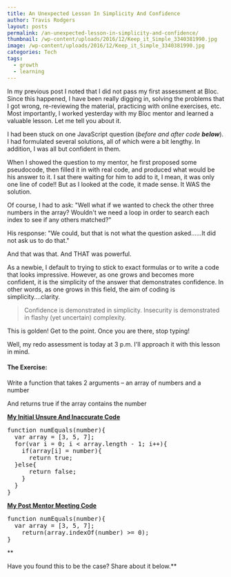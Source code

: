 ```yaml
---
title: An Unexpected Lesson In Simplicity And Confidence
author: Travis Rodgers
layout: posts
permalink: /an-unexpected-lesson-in-simplicity-and-confidence/
thumbnail: /wp-content/uploads/2016/12/Keep_it_Simple_3340381990.jpg
image: /wp-content/uploads/2016/12/Keep_it_Simple_3340381990.jpg
categories: Tech
tags:
  - growth
  - learning
---
```

In my previous post I noted that I did not pass my first assessment at Bloc. Since this happened, I have been really digging in, solving the problems that I got wrong, re-reviewing the material, practicing with online exercises, etc. Most importantly, I worked yesterday with my Bloc mentor and learned a valuable lesson. Let me tell you about it.

I had been stuck on one JavaScript question (_before and after code **below**_). I had formulated several solutions, all of which were a bit lengthy. In addition, I was all but confident in them.

When I showed the question to my mentor, he first proposed some pseudocode, then filled it in with real code, and produced what would be his answer to it. I sat there waiting for him to add to it, I mean, it was only one line of code!! But as I looked at the code, it made sense. It WAS the solution.

Of course, I had to ask: "Well what if we wanted to check the other three numbers in the array? Wouldn't we need a loop in order to search each index to see if any others matched?"

His response: "We could, but that is not what the question asked......It did not ask us to do that."

And that was that. And THAT was powerful.

As a newbie, I default to trying to stick to exact formulas or to write a code that looks impressive. However, as one grows and becomes more confident, it is the simplicity of the answer that demonstrates confidence. In other words, as one grows in this field, the aim of coding is simplicity....clarity.

> Confidence is demonstrated in simplicity. Insecurity is demonstrated in flashy (yet uncertain) complexity.

This is golden! Get to the point. Once you are there, stop typing!

Well, my redo assessment is today at 3 p.m. I'll approach it with this lesson in mind.

#### **The Exercise:**

Write a function that takes 2 arguments &#8211; an array of numbers and a number
  
And returns true if the array contains the number

**<u>My Initial Unsure And Inaccurate Code</u>**

<pre class="whitespace-before:1 whitespace-after:1 lang:default decode:true">function numEquals(number){ 
  var array = [3, 5, 7];
  for(var i = 0; i &lt; array.length - 1; i++){
    if(array[i] = number){ 
      return true;
  }else{
      return false;
    }
  }
}</pre>

**<u>My Post Mentor Meeting Code</u>**

<pre class="whitespace-before:1 whitespace-after:1 lang:default decode:true">function numEquals(number){
  var array = [3, 5, 7];
    return(array.indexOf(number) &gt;= 0);
}
</pre>

**
  
Have you found this to be the case? Share about it below.**